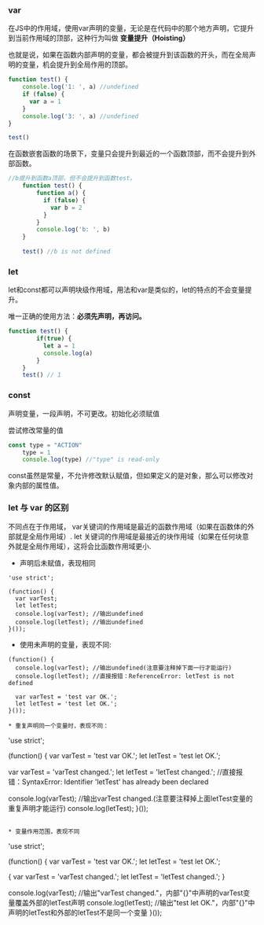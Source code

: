 
### var
在JS中的作用域，使用var声明的变量，无论是在代码中的那个地方声明，它提升到当前作用域的顶部，这种行为叫做 **变量提升（Hoisting）**

也就是说，如果在函数内部声明的变量，都会被提升到该函数的开头，而在全局声明的变量，机会提升到全局作用的顶部。

```javascript
function test() {
    console.log('1: ', a) //undefined
    if (false) {
      var a = 1
    }
    console.log('3: ', a) //undefined
}

test()
```

在函数嵌套函数的场景下，变量只会提升到最近的一个函数顶部，而不会提升到外部函数。

```javascript
//b提升到函数a顶部，但不会提升到函数test。
    function test() {
        function a() {
          if (false) {
            var b = 2
          }
        }
        console.log('b: ', b)
    }
    
    test() //b is not defined
```

### let
let和const都可以声明块级作用域，用法和var是类似的，let的特点的不会变量提升。

唯一正确的使用方法：**必须先声明，再访问。**

```javascript
function test() {
        if(true) {
          let a = 1
          console.log(a)
        }
    }
    test() // 1
```

### const 
声明变量，一段声明，不可更改。初始化必须赋值

尝试修改常量的值
```javascript
const type = "ACTION"
    type = 1
    console.log(type) //"type" is read-only
```

const虽然是常量，不允许修改默认赋值，但如果定义的是对象，那么可以修改对象内部的属性值。

### let 与 var 的区别
不同点在于作用域， var关键词的作用域是最近的函数作用域（如果在函数体的外部就是全局作用域）. let 关键词的作用域是最接近的块作用域（如果在任何块意外就是全局作用域），这将会比函数作用域更小.

* 声明后未赋值，表现相同
```
'use strict';

(function() {
  var varTest;
  let letTest;
  console.log(varTest); //输出undefined
  console.log(letTest); //输出undefined
}());
```

* 使用未声明的变量，表现不同:
```
(function() {
  console.log(varTest); //输出undefined(注意要注释掉下面一行才能运行)
  console.log(letTest); //直接报错：ReferenceError: letTest is not defined

  var varTest = 'test var OK.';
  let letTest = 'test let OK.';
}());

* 重复声明同一个变量时，表现不同：
```
'use strict';

(function() {
  var varTest = 'test var OK.';
  let letTest = 'test let OK.';

  var varTest = 'varTest changed.';
  let letTest = 'letTest changed.'; //直接报错：SyntaxError: Identifier 'letTest' has already been declared

  console.log(varTest); //输出varTest changed.(注意要注释掉上面letTest变量的重复声明才能运行)
  console.log(letTest);
}());
```

* 变量作用范围，表现不同
```
'use strict';

(function() {
  var varTest = 'test var OK.';
  let letTest = 'test let OK.';

  {
    var varTest = 'varTest changed.';
    let letTest = 'letTest changed.';
  }

  console.log(varTest); //输出"varTest changed."，内部"{}"中声明的varTest变量覆盖外部的letTest声明
  console.log(letTest); //输出"test let OK."，内部"{}"中声明的letTest和外部的letTest不是同一个变量
}());
```
